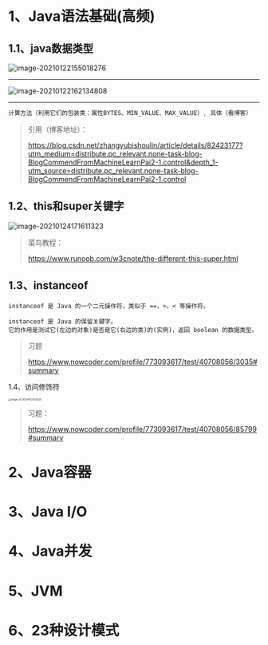 # 1、Java语法基础(高频)

## 1.1、java数据类型

![image-20210122155018276](https://gitee.com/sheep-are-flying-in-the-sky/my-picture/raw/master/picture6/image-20210122155018276.png)

----

![image-20210122162134808](https://gitee.com/sheep-are-flying-in-the-sky/my-picture/raw/master/picture6/image-20210122162134808.png)

----

~~~java
计算方法（利用它们的包装类：属性BYTES、MIN_VALUE、MAX_VALUE）, 具体（看博客）
~~~

> 引用（博客地址）：
>
> https://blog.csdn.net/zhangyubishoulin/article/details/82423177?utm_medium=distribute.pc_relevant.none-task-blog-BlogCommendFromMachineLearnPai2-1.control&depth_1-utm_source=distribute.pc_relevant.none-task-blog-BlogCommendFromMachineLearnPai2-1.control



## 1.2、this和super关键字

![image-20210124171611323](https://gitee.com/sheep-are-flying-in-the-sky/my-picture/raw/master/picture6/image-20210124171611323.png)



> 菜鸟教程：
>
> https://www.runoob.com/w3cnote/the-different-this-super.html



## 1.3、instanceof

~~~
instanceof 是 Java 的一个二元操作符，类似于 ==，>，< 等操作符。

instanceof 是 Java 的保留关键字。
它的作用是测试它(左边的对象)是否是它(右边的类)的(实例)，返回 boolean 的数据类型。
~~~

> 习题
>
> https://www.nowcoder.com/profile/773093617/test/40708056/3035#summary



1.4、访问修饰符

<img src="https://gitee.com/sheep-are-flying-in-the-sky/my-picture/raw/master/picture6/image-20210124172003028.png" alt="image-20210124172003028" style="zoom:33%;" />

>习题：
>
>https://www.nowcoder.com/profile/773093617/test/40708056/85799#summary



 

# 2、Java容器



# 3、Java I/O



# 4、Java并发



# 5、JVM



# 6、23种设计模式



